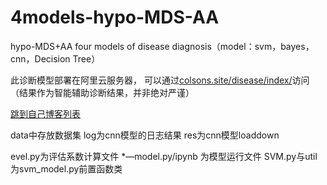 # 4models-hypo-MDS-AA
hypo-MDS+AA four models of disease diagnosis（model：svm，bayes，cnn，Decision Tree）

此诊断模型部署在阿里云服务器，
可以通过[colsons.site/disease/index/](#colsons.site/disease/index/)访问
（结果作为智能辅助诊断结果，并非绝对严谨）

<a href="colsons.site/disease/index/" target="_blank">跳到自己博客列表</a>

data中存放数据集
log为cnn模型的日志结果
res为cnn模型loaddown

evel.py为评估系数计算文件
*—model.py/ipynb 为模型运行文件
SVM.py与util为svm_model.py前置函数类

